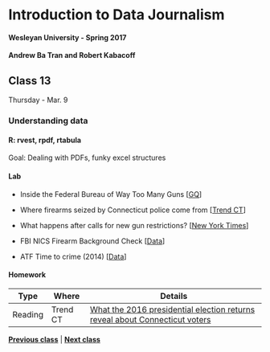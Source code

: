 # Introduction to Data Journalism
  
#### Wesleyan University - Spring 2017
  
**Andrew Ba Tran and Robert Kabacoff**
  
## Class 13
Thursday - Mar. 9
                             
### Understanding data
                             
#### R: rvest, rpdf, rtabula
                             
Goal: Dealing with PDFs, funky excel structures
                             
#### Lab

    
* Inside the Federal Bureau of Way Too Many Guns [[GQ](http://www.gq.com/story/inside-federal-bureau-of-way-too-many-guns)]

* Where firearms seized by Connecticut police come from [[Trend CT](http://trendct.org/2015/12/02/where-guns-came-from-outside-of-connecticut/)]
* What happens after calls for new gun restrictions?  [[New York Times](http://www.nytimes.com/interactive/2015/12/10/us/gun-sales-terrorism-obama-restrictions.html?_r=0)]
* FBI NICS Firearm Background Check [[Data](https://www.fbi.gov/file-repository/nics_firearm_checks_-_month_year_by_state.pdf/view)]
* ATF Time to crime (2014) [[Data](https://www.atf.gov/docs/finalttcsourcerecoverybystate-cy2014xlsx/download)]

#### Homework
                          
|Type|Where|Details|
|---|---|---|
|Reading|Trend CT|[What the 2016 presidential election returns reveal about Connecticut voters](http://trendct.org/2016/11/15/what-the-2016-presidential-election-results-say-about-connecticut/)|
                   
**[Previous class](class12.md)** | **[Next class](class14.md)**

